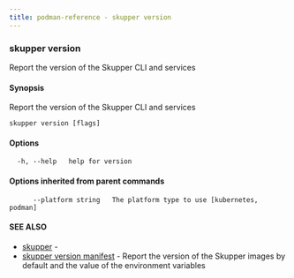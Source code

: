 ```yaml
---
title: podman-reference - skupper version
---
```

### skupper version

Report the version of the Skupper CLI and services

#### Synopsis

Report the version of the Skupper CLI and services

```
skupper version [flags]
```

#### Options

```
  -h, --help   help for version
```

#### Options inherited from parent commands

```
      --platform string   The platform type to use [kubernetes, podman]
```

#### SEE ALSO

* [skupper](skupper.html)	 - 
* [skupper version manifest](skupper_version_manifest.html)	 - Report the version of the Skupper images by default and the value of the environment variables

<!-- ###### Auto generated by spf13/cobra on 25-Jan-2024
 -->